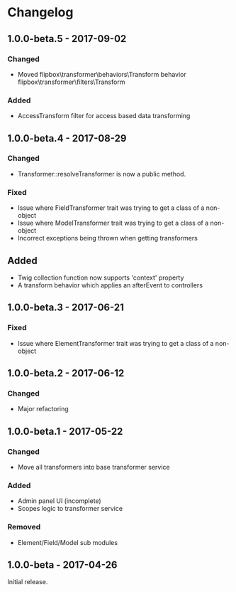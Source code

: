 Changelog
=========
## 1.0.0-beta.5 - 2017-09-02
### Changed
- Moved flipbox\transformer\behaviors\Transform behavior flipbox\transformer\filters\Transform

### Added
- AccessTransform filter for access based data transforming

## 1.0.0-beta.4 - 2017-08-29
### Changed
- Transformer::resolveTransformer is now a public method.

### Fixed
- Issue where FieldTransformer trait was trying to get a class of a non-object
- Issue where ModelTransformer trait was trying to get a class of a non-object
- Incorrect exceptions being thrown when getting transformers

## Added
- Twig collection function now supports 'context' property
- A transform behavior which applies an afterEvent to controllers

## 1.0.0-beta.3 - 2017-06-21
### Fixed
- Issue where ElementTransformer trait was trying to get a class of a non-object

## 1.0.0-beta.2 - 2017-06-12
### Changed
- Major refactoring

## 1.0.0-beta.1 - 2017-05-22
### Changed
- Move all transformers into base transformer service

### Added
- Admin panel UI (incomplete)
- Scopes logic to transformer service

### Removed
- Element/Field/Model sub modules

## 1.0.0-beta - 2017-04-26
Initial release.
